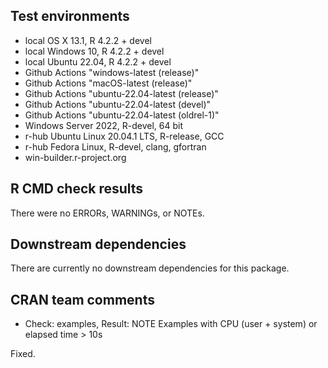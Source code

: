 ## Test environments

* local OS X 13.1, R 4.2.2 + devel
* local Windows 10, R 4.2.2 + devel
* local Ubuntu 22.04, R 4.2.2 + devel
* Github Actions "windows-latest (release)"
* Github Actions "macOS-latest (release)"
* Github Actions "ubuntu-22.04-latest (release)"
* Github Actions "ubuntu-22.04-latest (devel)"
* Github Actions "ubuntu-22.04-latest (oldrel-1)"
* Windows Server 2022, R-devel, 64 bit
* r-hub Ubuntu Linux 20.04.1 LTS, R-release, GCC
* r-hub Fedora Linux, R-devel, clang, gfortran
* win-builder.r-project.org

## R CMD check results

There were no ERRORs, WARNINGs, or NOTEs.

## Downstream dependencies

There are currently no downstream dependencies for this package.

## CRAN team comments

* Check: examples, Result: NOTE
    Examples with CPU (user + system) or elapsed time > 10s

Fixed.